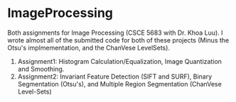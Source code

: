 # ImageProcessing
Both assignments for Image Processing (CSCE 5683 with Dr. Khoa Luu). I wrote almost all of the submitted code for both of these projects (Minus the Otsu's implmementation, and the ChanVese LevelSets).

1. Assignment1: Histogram Calculation/Equalization, Image Quantization and Smoothing.
2. Assignment2: Invariant Feature Detection (SIFT and SURF), Binary Segmentation (Otsu's), and Multiple Region Segmentation (ChanVese Level-Sets)
